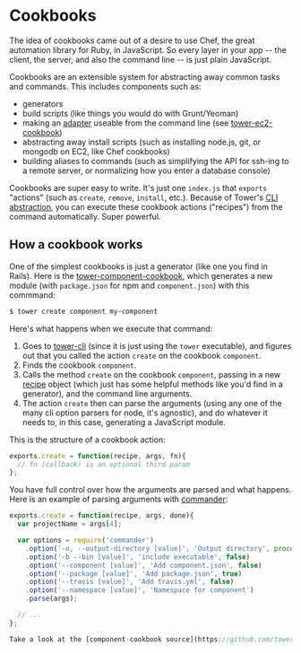 # Cookbooks

The idea of cookbooks came out of a desire to use Chef, the great automation library for Ruby, in JavaScript. So every layer in your app -- the client, the server, and also the command line -- is just plain JavaScript.

Cookbooks are an extensible system for abstracting away common tasks and commands. This includes components such as:

- generators
- build scripts (like things you would do with Grunt/Yeoman)
- making an [adapter](/guides/adapters) useable from the command line (see [tower-ec2-cookbook](https://github.com/tower/ec2-cookbook))
- abstracting away install scripts (such as installing node.js, git, or mongodb on EC2, like Chef cookbooks)
- building aliases to commands (such as simplifying the API for ssh-ing to a remote server, or normalizing how you enter a database console)

Cookbooks are super easy to write. It's just one `index.js` that `exports` "actions" (such as `create`, `remove`, `install`, etc.). Because of Tower's [CLI abstraction](/guides/cli), you can execute these cookbook actions ("recipes") from the command automatically. Super powerful.

## How a cookbook works

One of the simplest cookbooks is just a generator (like one you find in Rails). Here is the [tower-component-cookbook](https://github.com/tower/component-cookbook), which generates a new module (with `package.json` for npm and `component.json`) with this commmand:

```bash
$ tower create component my-component
```

Here's what happens when we execute that command:

1. Goes to [tower-cli](https://github.com/tower/cli) (since it is just using the `tower` executable), and figures out that you called the action `create` on the cookbook `component`.
2. Finds the cookbook `component`.
3. Calls the method `create` on the cookbook `component`, passing in a new [recipe](https://github.com/tower/recipe) object (which just has some helpful methods like you'd find in a generator), and the command line arguments.
4. The action `create` then can parse the arguments (using any one of the many cli option parsers for node, it's agnostic), and do whatever it needs to, in this case, generating a JavaScript module.

This is the structure of a cookbook action:

```js
exports.create = function(recipe, args, fn){
  // fn (callback) is an optional third param
};
```

You have full control over how the arguments are parsed and what happens. Here is an example of parsing arguments with [commander](https://github.com/visionmedia/commander.js/):

```js
exports.create = function(recipe, args, done){
  var projectName = args[4];

  var options = require('commander')
    .option('-o, --output-directory [value]', 'Output directory', process.cwd())
    .option('-b --bin [value]', 'include executable', false)
    .option('--component [value]', 'Add component.json', false)
    .option('--package [value]', 'Add package.json', true)
    .option('--travis [value]', 'Add travis.yml', false)
    .option('--namespace [value]', 'Namespace for component')
    .parse(args);

  // ...
};

Take a look at the [component-cookbook source](https://github.com/tower/component-cookbook/blob/master/index.js) for the robust implementation.
